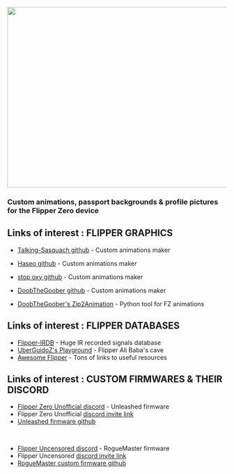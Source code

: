 <p align="center">
<img width="830" height="415" src="https://user-images.githubusercontent.com/110337784/194436239-7cfda198-2808-406c-b1ae-81ab7a7d409a.jpg">
</p>

### __Custom animations, passport backgrounds & profile pictures for the Flipper Zero device__

## Links of interest : FLIPPER GRAPHICS
    
- [Talking-Sasquach github](https://github.com/skizzophrenic/Talking-Sasquach) - Custom animations maker

- [Haseo github](https://github.com/Haseosama/FZ_Animations) - Custom animations maker

- [stop oxy github](https://github.com/stopoxy/FZAnimations) - Custom animations maker

- [DoobTheGoober github](https://github.com/CharlesTheGreat77/FlipperZeroAnimation) - Custom animations maker
- [DoobTheGoober's Zip2Animation](https://github.com/CharlesTheGreat77/zip2Animation) - Python tool for FZ animations

## Links of interest : FLIPPER DATABASES

- [Flipper-IRDB](https://github.com/UberGuidoZ/Flipper-IRDB) - Huge IR recorded signals database
- [UberGuidoZ's Playground](https://github.com/UberGuidoZ/Flipper) - Flipper Ali Baba's cave
- [Awesome Flipper](https://github.com/UberGuidoZ/awesome-flipperzero) - Tons of links to useful resources

## Links of interest : CUSTOM FIRMWARES & THEIR DISCORD

- [Flipper Zero Unofficial discord](https://discord.com/channels/937479784148115456/996111578543960194) - Unleashed firmware
- Flipper Zero Unofficial [discord invite link](https://discord.gg/flipperzero-unofficial)
- [Unleashed firmware github](https://github.com/Eng1n33r/flipperzero-firmware)

<BR>
  
- [Flipper Uncensored discord](https://discord.com/channels/213686842745290752/213686842745290752) - RogueMaster firmware
- Flipper Uncensored [discord invite link](https://discord.gg/gF2bBUzAFe)
- [RogueMaster custom firmware github](https://github.com/RogueMaster/flipperzero-firmware-wPlugins/releases)
  
